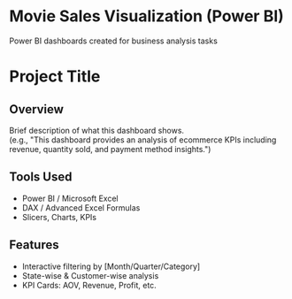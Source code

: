 # Movie Sales Visualization (Power BI)
Power BI dashboards created for business analysis tasks

# Project Title

## Overview
Brief description of what this dashboard shows.  
(e.g., "This dashboard provides an analysis of ecommerce KPIs including revenue, quantity sold, and payment method insights.")

## Tools Used
- Power BI / Microsoft Excel
- DAX / Advanced Excel Formulas
- Slicers, Charts, KPIs

## Features
- Interactive filtering by [Month/Quarter/Category]
- State-wise & Customer-wise analysis
- KPI Cards: AOV, Revenue, Profit, etc.



